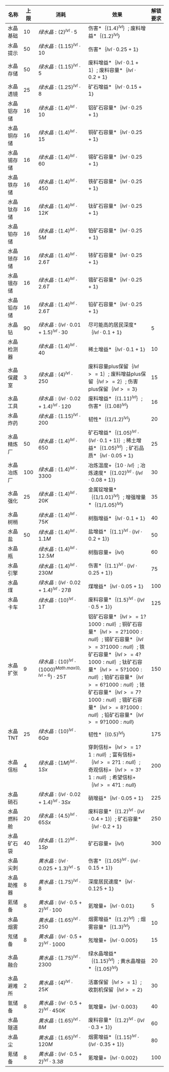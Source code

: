 | 名称  | 上限  | 消耗  | 效果  | 解锁要求 |
| --- | --- | --- | --- | ---- |
| 水晶基础 | 10 | ${ 绿水晶: {(2)}^{lvl}  \cdot  5 }$ | 伤害*｛${(1.4)}^{lvl}$｝; 废料增益*｛${(1.2)}^{lvl}$｝ |  |
| 水晶提示 | 50 | ${ 绿水晶: {(1.15)}^{lvl}  \cdot  10 }$ | 伤害*｛$lvl  \cdot  0.25 + 1$｝ |  |
| 水晶存储 | 50 | ${ 绿水晶: {(1.15)}^{lvl}  \cdot  5 }$ | 废料增益*｛$lvl  \cdot  0.1 + 1$｝; 废料容量*｛$lvl  \cdot  0.2 + 1$｝ |  |
| 水晶透镜 | 25 | ${ 绿水晶: {(1.25)}^{lvl}  \cdot  8 }$ | 矿石增益*｛$lvl  \cdot  0.15 + 1$｝ |  |
| 水晶铝存储 | 16 | ${ 绿水晶: {(1.4)}^{lvl}  \cdot  10 }$ | 铝矿石容量*｛$lvl  \cdot  0.25 + 1$｝ |  |
| 水晶铜存储 | 16 | ${ 绿水晶: {(1.4)}^{lvl}  \cdot  15 }$ | 铜矿石容量*｛$lvl  \cdot  0.25 + 1$｝ |  |
| 水晶锡存储 | 16 | ${ 绿水晶: {(1.4)}^{lvl}  \cdot  60 }$ | 锡矿石容量*｛$lvl  \cdot  0.25 + 1$｝ |  |
| 水晶铁存储 | 16 | ${ 绿水晶: {(1.4)}^{lvl}  \cdot  450 }$ | 铁矿石容量*｛$lvl  \cdot  0.25 + 1$｝ |  |
| 水晶钛存储 | 16 | ${ 绿水晶: {(1.4)}^{lvl}  \cdot  12K }$ | 钛矿石容量*｛$lvl  \cdot  0.25 + 1$｝ |  |
| 水晶铂存储 | 16 | ${ 绿水晶: {(1.4)}^{lvl}  \cdot  5M }$ | 铂矿石容量*｛$lvl  \cdot  0.25 + 1$｝ |  |
| 水晶铱存储 | 16 | ${ 绿水晶: {(1.4)}^{lvl}  \cdot  2.6T }$ | 铱矿石容量*｛$lvl  \cdot  0.25 + 1$｝ |  |
| 水晶锇存储 | 16 | ${ 绿水晶: {(1.4)}^{lvl}  \cdot  2.6T }$ | 锇矿石容量*｛$lvl  \cdot  0.25 + 1$｝ |  |
| 水晶铅存储 | 16 | ${ 绿水晶: {(1.4)}^{lvl}  \cdot  2.6T }$ | 铅矿石容量*｛$lvl  \cdot  0.25 + 1$｝ |  |
| 水晶钻 | 90 | ${ 绿水晶: {(lvl  \cdot  0.01 + 1.5)}^{lvl}  \cdot  30 }$ | 尽可能高的居民深度*｛$lvl  \cdot  0.1 + 1$｝ | 5 |
| 水晶检测器 |  | ${ 绿水晶: {(1.4)}^{lvl}  \cdot  40 }$ | 稀土增益*｛$lvl  \cdot  0.1 + 1$｝ | 10 |
| 水晶保藏室 | 3 | ${ 绿水晶: {(4)}^{lvl}  \cdot  250 }$ | 废料容量plus保留｛$lvl >= 1$｝; 废料增益plus保留｛$lvl >= 2$｝; 伤害plus保留｛$lvl >= 3$｝ | 15 |
| 水晶工具 |  | ${ 绿水晶: {(lvl  \cdot  0.02 + 1.4)}^{lvl}  \cdot  120 }$ | 废料增益*｛${(1.11)}^{lvl}$｝; 伤害*｛${(1.08)}^{lvl}$｝ | 16 |
| 水晶炸药 |  | ${ 绿水晶: {(1.15)}^{lvl}  \cdot  200 }$ | 韧性*｛${(1 / 1.2)}^{lvl}$｝ | 20 |
| 水晶精炼厂 | 50 | ${ 绿水晶: {(1.4)}^{lvl}  \cdot  650 }$ | 矿石增益*｛${(1.05)}^{lvl}  \cdot  (lvl  \cdot  0.1 + 1)$｝; 稀土增益*｛${(1.05)}^{lvl}$｝; 矿石品质*｛$lvl  \cdot  0.05 + 1$｝ | 25 |
| 水晶冶炼厂 | 100 | ${ 绿水晶: {(1.4)}^{lvl}  \cdot  3300 }$ | 冶炼温度+｛$10  \cdot  lvl$｝; 冶炼速度*｛${(1.02)}^{lvl}  \cdot  (lvl  \cdot  0.08 + 1)$｝ | 30 |
| 水晶强化 | 25 | ${ 绿水晶: {(1.4)}^{lvl}  \cdot  20K }$ | 金属锭增量*｛${(1 / 1.01)}^{lvl}$｝; 增强增量*｛${(1 / 1.05)}^{lvl}$｝ | 35 |
| 水晶树梢 |  | ${ 绿水晶: {(1.4)}^{lvl}  \cdot  75K }$ | 树脂增益*｛$lvl  \cdot  0.1 + 1$｝ | 40 |
| 水晶盐 | 50 | ${ 绿水晶: {(1.4)}^{lvl}  \cdot  1.1M }$ | 盐增益*｛${(1.1)}^{lvl}  \cdot  (lvl  \cdot  0.2 + 1)$｝ | 50 |
| 水晶瓶 |  | ${ 绿水晶: {(1.4)}^{lvl}  \cdot  12.5M }$ | 树脂容量+｛$lvl$｝ | 60 |
| 水晶引擎 |  | ${ 绿水晶: {(1.4)}^{lvl}  \cdot  230M }$ | 伤害*｛${(1.1)}^{lvl}  \cdot  (lvl  \cdot  0.25 + 1)$｝ | 75 |
| 水晶煤 |  | ${ 绿水晶: {(lvl  \cdot  0.02 + 1.4)}^{lvl}  \cdot  27B }$ | 煤增益*｛$lvl  \cdot  0.05 + 1$｝ | 100 |
| 水晶卡车 |  | ${ 绿水晶: {(10)}^{lvl}  \cdot  1T }$ | 废料容量*｛${(1.5)}^{lvl}  \cdot  (lvl  \cdot  0.5 + 1)$｝ | 125 |
| 水晶扩张 | 9 | ${ 绿水晶: {(10)}^{lvl}  \cdot  {(1000)}^{Math.max(0, lvl - 6})  \cdot  25T }$ | 铝矿石容量*｛$lvl >= 1 ? 1000 : null$｝; 铜矿石容量*｛$lvl >= 2 ? 1000 : null$｝; 锡矿石容量*｛$lvl >= 3 ? 1000 : null$｝; 铁矿石容量*｛$lvl >= 4 ? 1000 : null$｝; 钛矿石容量*｛$lvl >= 5 ? 1000 : null$｝; 铂矿石容量*｛$lvl >= 6 ? 1000 : null$｝; 铱矿石容量*｛$lvl >= 7 ? 1000 : null$｝; 锇矿石容量*｛$lvl >= 8 ? 1000 : null$｝; 铅矿石容量*｛$lvl >= 9 ? 1000 : null$｝ | 150 |
| 水晶TNT | 25 | ${ 绿水晶: {(10)}^{lvl}  \cdot  6Qa }$ | 韧性*｛${(0.5)}^{lvl}$｝ | 175 |
| 水晶信标 | 4 | ${ 绿水晶: {(1M)}^{lvl}  \cdot  1Sx }$ | 穿刺信标+｛$lvl >= 1 ? 1 : null$｝; 富有信标+｛$lvl >= 2 ? 1 : null$｝; 奇观信标+｛$lvl >= 3 ? 1 : null$｝; 希望信标+｛$lvl >= 4 ? 1 : null$｝ | 200 |
| 水晶硝石 |  | ${ 绿水晶: {(lvl  \cdot  0.02 + 1.4)}^{lvl}  \cdot  3Sx }$ | 硝增益*｛$lvl  \cdot  0.05 + 1$｝ | 225 |
| 水晶燃料舱 | 20 | ${ 绿水晶: {(4.5)}^{lvl}  \cdot  65Sx }$ | 废料容量*｛${(1.2)}^{lvl}  \cdot  (lvl  \cdot  0.4 + 1)$｝; 矿石容量*｛$lvl  \cdot  0.2 + 1$｝ | 250 |
| 水晶矿石袋 | 40 | ${ 绿水晶: {(1.2)}^{lvl}  \cdot  1Sp }$ | 矿石容量+｛$lvl$｝ | 300 |
| 水晶尖刺 |  | ${ 黄水晶: {(lvl  \cdot  0.025 + 1.3)}^{lvl}  \cdot  5 }$ | 伤害*｛${(1.05)}^{lvl}  \cdot  (lvl  \cdot  0.15 + 1)$｝ |  |
| 水晶助推器 | 8 | ${ 黄水晶: {(1.75)}^{lvl}  \cdot  8 }$ | 深度居民速度*｛$lvl  \cdot  0.125 + 1$｝ |  |
| 氦储备 | 8 | ${ 黄水晶: {(lvl  \cdot  0.5 + 2)}^{lvl}  \cdot  100 }$ | 氦增量+｛$lvl  \cdot  0.01$｝ | 5 |
| 水晶烟雾 |  | ${ 黄水晶: {(1.65)}^{lvl}  \cdot  250 }$ | 烟雾增益*｛${(1.2)}^{lvl}$｝; 烟雾容量*｛${(1.3)}^{lvl}$｝ | 10 |
| 氖储备 | 8 | ${ 黄水晶: {(lvl  \cdot  0.5 + 2)}^{lvl}  \cdot  1000 }$ | 氖增量+｛$lvl  \cdot  0.005$｝ | 15 |
| 水晶融合 |  | ${ 黄水晶: {(1.75)}^{lvl}  \cdot  2300 }$ | 绿水晶增益*｛${(1.15)}^{lvl}$｝; 黄水晶增益*｛${(1.05)}^{lvl}$｝ | 20 |
| 水晶避难所 | 2 | ${ 黄水晶: {(4)}^{lvl}  \cdot  25K }$ | 活塞保留｛$lvl >= 1$｝; 收割机保留｛$lvl >= 2$｝ | 30 |
| 氩储备 | 8 | ${ 黄水晶: {(lvl  \cdot  0.5 + 2)}^{lvl}  \cdot  450K }$ | 氩增量+｛$lvl  \cdot  0.003$｝ | 40 |
| 水晶隧道 |  | ${ 黄水晶: {(1.65)}^{lvl}  \cdot  8M }$ | 废料容量*｛${(1.2)}^{lvl}  \cdot  (lvl  \cdot  0.3 + 1)$｝ | 60 |
| 水晶尘 |  | ${ 黄水晶: {(1.65)}^{lvl}  \cdot  120M }$ | 烟雾增益*｛${(1.15)}^{lvl}  \cdot  (lvl  \cdot  0.35 + 1)$｝ | 80 |
| 氪储备 | 8 | ${ 黄水晶: {(lvl  \cdot  0.5 + 2)}^{lvl}  \cdot  3.3B }$ | 氪增量+｛$lvl  \cdot  0.002$｝ | 100 |
